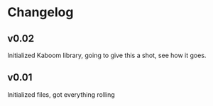 # Changelog

## v0.02
Initialized Kaboom library, going to give this a shot, see how it goes.

## v0.01
Initialized files, got everything rolling